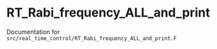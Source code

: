 # RT_Rabi_frequency_ALL_and_print

Documentation for `src/real_time_control/RT_Rabi_frequency_ALL_and_print.F`
